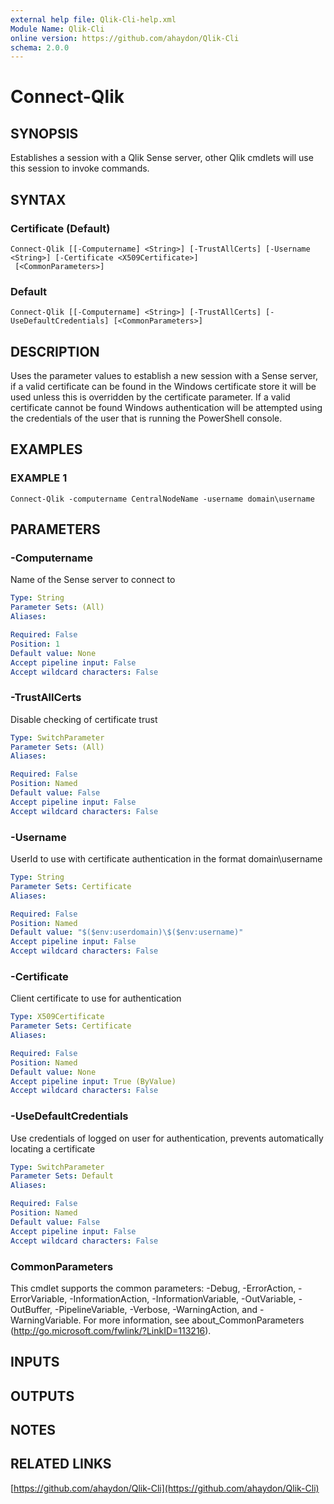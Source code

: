```yaml
---
external help file: Qlik-Cli-help.xml
Module Name: Qlik-Cli
online version: https://github.com/ahaydon/Qlik-Cli
schema: 2.0.0
---
```


# Connect-Qlik

## SYNOPSIS
Establishes a session with a Qlik Sense server, other Qlik cmdlets will use this session to invoke commands.

## SYNTAX

### Certificate (Default)
```
Connect-Qlik [[-Computername] <String>] [-TrustAllCerts] [-Username <String>] [-Certificate <X509Certificate>]
 [<CommonParameters>]
```

### Default
```
Connect-Qlik [[-Computername] <String>] [-TrustAllCerts] [-UseDefaultCredentials] [<CommonParameters>]
```

## DESCRIPTION
Uses the parameter values to establish a new session with a Sense server, if a valid certificate can be found in the Windows certificate store it will be used unless this is overridden by the certificate parameter.
If a valid certificate cannot be found Windows authentication will be attempted using the credentials of the user that is running the PowerShell console.

## EXAMPLES

### EXAMPLE 1
```
Connect-Qlik -computername CentralNodeName -username domain\username
```

## PARAMETERS

### -Computername
Name of the Sense server to connect to

```yaml
Type: String
Parameter Sets: (All)
Aliases:

Required: False
Position: 1
Default value: None
Accept pipeline input: False
Accept wildcard characters: False
```

### -TrustAllCerts
Disable checking of certificate trust

```yaml
Type: SwitchParameter
Parameter Sets: (All)
Aliases:

Required: False
Position: Named
Default value: False
Accept pipeline input: False
Accept wildcard characters: False
```

### -Username
UserId to use with certificate authentication in the format domain\username

```yaml
Type: String
Parameter Sets: Certificate
Aliases:

Required: False
Position: Named
Default value: "$($env:userdomain)\$($env:username)"
Accept pipeline input: False
Accept wildcard characters: False
```

### -Certificate
Client certificate to use for authentication

```yaml
Type: X509Certificate
Parameter Sets: Certificate
Aliases:

Required: False
Position: Named
Default value: None
Accept pipeline input: True (ByValue)
Accept wildcard characters: False
```

### -UseDefaultCredentials
Use credentials of logged on user for authentication, prevents automatically locating a certificate

```yaml
Type: SwitchParameter
Parameter Sets: Default
Aliases:

Required: False
Position: Named
Default value: False
Accept pipeline input: False
Accept wildcard characters: False
```

### CommonParameters
This cmdlet supports the common parameters: -Debug, -ErrorAction, -ErrorVariable, -InformationAction, -InformationVariable, -OutVariable, -OutBuffer, -PipelineVariable, -Verbose, -WarningAction, and -WarningVariable.
For more information, see about_CommonParameters (http://go.microsoft.com/fwlink/?LinkID=113216).

## INPUTS

## OUTPUTS

## NOTES

## RELATED LINKS

[https://github.com/ahaydon/Qlik-Cli](https://github.com/ahaydon/Qlik-Cli)

